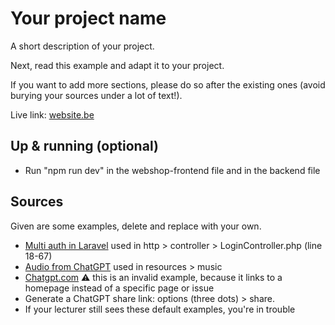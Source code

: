 # Your project name
A short description of your project. 

Next, read this example and adapt it to your project.

If you want to add more sections, please do so after the existing ones (avoid burying your sources under a lot of text!).

Live link: [website.be](website.be) 

## Up & running (optional)
- Run "npm run dev" in the webshop-frontend file and in the backend file

## Sources 

Given are some examples, delete and replace with your own.

- [Multi auth in Laravel](https://stackoverflow.com/questions/50514738/multi-auth-use-one-page-login-laravel) used in http > controller > LoginController.php (line 18-67)
- [Audio from ChatGPT](https://chatgpt.com/c/66dae37e-6da8-8001-99ab-245ad328416a) used in resources > music
- [Chatgpt.com](https://chatgpt.com) ⚠️ this is an invalid example, because it links to a homepage instead of a specific page or issue
- Generate a ChatGPT share link: options (three dots) > share.
- If your lecturer still sees these default examples, you're in trouble
